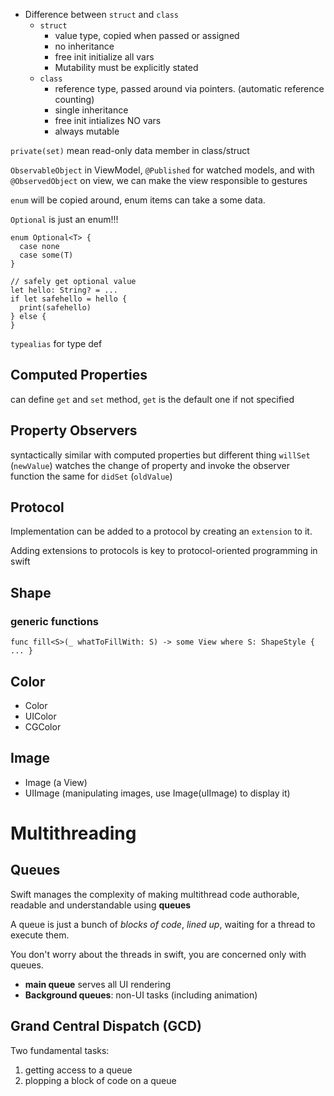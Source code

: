 - Difference between `struct` and `class`
  - `struct` 
    - value type, copied when passed or assigned
    - no inheritance
    - free init initialize all vars
    - Mutability must be explicitly stated 
  - `class` 
    - reference type, passed around via pointers. (automatic reference counting)
    - single inheritance
    - free init intializes NO vars
    - always mutable


`private(set)` mean read-only data member in class/struct


`ObservableObject` in ViewModel, `@Published` for watched models, and with `@ObservedObject` on view, we can make the view responsible to gestures


`enum` will be copied around, enum items can take a some data. 

`Optional` is just an enum!!!

```
enum Optional<T> {
  case none
  case some(T)
}
```

```
// safely get optional value
let hello: String? = ...
if let safehello = hello {
  print(safehello)
} else {
}
```

`typealias` for type def 


## Computed Properties
can define `get` and `set` method, `get` is the default one if not specified

## Property Observers
syntactically similar with computed properties but different thing
`willSet` (`newValue`) watches the change of property and invoke the observer function
the same for `didSet` (`oldValue`)


## Protocol
Implementation can be added to a protocol by creating an `extension` to it.

Adding extensions to protocols is key to protocol-oriented programming in swift


## Shape 

### generic functions
```
func fill<S>(_ whatToFillWith: S) -> some View where S: ShapeStyle { ... }
```

## Color

- Color
- UIColor
- CGColor

## Image

- Image (a View)
- UIImage (manipulating images, use Image(uIImage) to display it)



# Multithreading

## Queues
Swift manages the complexity of making multithread code authorable, readable and understandable using **queues**

A queue is just a bunch of _blocks of code_, _lined up_, waiting for a thread to execute them. 

You don't worry about the threads in swift, you are concerned only with queues. 

- **main queue** serves all UI rendering
- **Background queues**: non-UI tasks (including animation)

## Grand Central Dispatch (GCD)
Two fundamental tasks: 
1. getting access to a queue
2. plopping a block of code on a queue





